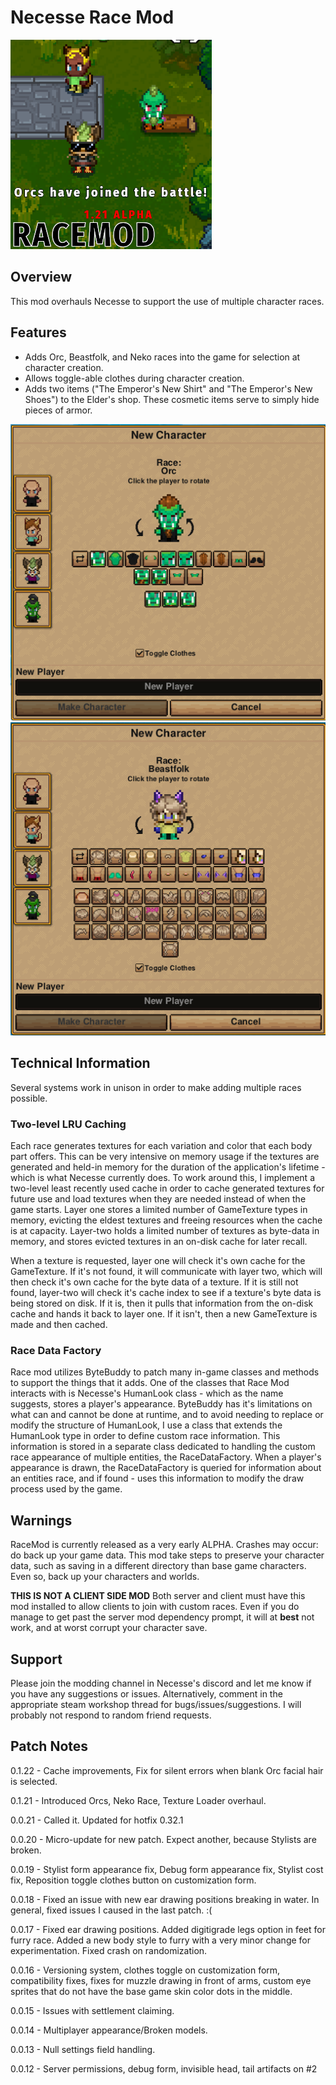 # Necesse Race Mod

![Preview](./src/main/resources/preview.png)  

## Overview  
This mod overhauls Necesse to support the use of multiple character races. 

## Features
* Adds Orc, Beastfolk, and Neko races into the game for selection at character creation.
* Allows toggle-able clothes during character creation.
* Adds two items ("The Emperor's New Shirt" and "The Emperor's New Shoes") to the Elder's shop. These cosmetic items serve to simply hide pieces of armor.
  
![Orc Race](./preview_orc.png)  
![Beastfolk Race](./preview_beastfolk.png)

## Technical Information
Several systems work in unison in order to make adding multiple races possible.

### Two-level LRU Caching
Each race generates textures for each variation and color that each body part offers. This can be very intensive on memory usage if the textures are generated and held-in memory for the duration of the application's lifetime - which is what Necesse currently does. To work around this, I implement a two-level least recently used cache in order to cache generated textures for future use and load textures when they are needed instead of when the game starts. Layer one stores a limited number of GameTexture types in memory, evicting the eldest textures and freeing resources when the cache is at capacity. Layer-two holds a limited number of textures as byte-data in memory, and stores evicted textures in an on-disk cache for later recall.

When a texture is requested, layer one will check it's own cache for the GameTexture. If it's not found, it will communicate with layer two, which will then check it's own cache for the byte data of a texture. If it is still not found, layer-two will check it's cache index to see if a texture's byte data is being stored on disk. If it is, then it pulls that information from the on-disk cache and hands it back to layer one. If it isn't, then a new GameTexture is made and then cached.

### Race Data Factory
Race mod utilizes ByteBuddy to patch many in-game classes and methods to support the things that it adds. One of the classes that Race Mod interacts with is Necesse's HumanLook class - which as the name suggests, stores a player's appearance. ByteBuddy has it's limitations on what can and cannot be done at runtime, and to avoid needing to replace or modify the structure of HumanLook, I use a class that extends the HumanLook type in order to define custom race information. This information is stored in a separate class dedicated to handling the custom race appearance of multiple entities, the RaceDataFactory. When a player's appearance is drawn, the RaceDataFactory is queried for information about an entities race, and if found - uses this information to modify the draw process used by the game.

## Warnings
RaceMod is currently released as a very early ALPHA. Crashes may occur: do back up your game data.
This mod take steps to preserve your character data, such as saving in a different directory than base game characters. Even so, back up your characters and worlds.

**THIS IS NOT A CLIENT SIDE MOD** 
Both server and client must have this mod installed to allow clients to join with custom races. Even if you do manage to get past the server mod dependency prompt, it will at **best** not work, and at worst corrupt your character save.

## Support
Please join the modding channel in Necesse's discord and let me know if you have any suggestions or issues. Alternatively, comment in the appropriate steam workshop thread for bugs/issues/suggestions. I will probably not respond to random friend requests.

## Patch Notes

0.1.22 - Cache improvements, Fix for silent errors when blank Orc facial hair is selected.

0.1.21 - Introduced Orcs, Neko Race, Texture Loader overhaul.

0.0.21 - Called it. Updated for hotfix 0.32.1

0.0.20 - Micro-update for new patch. Expect another, because Stylists are broken.

0.0.19 - Stylist form appearance fix, Debug form appearance fix, Stylist cost fix, Reposition toggle clothes button on customization form.

0.0.18 - Fixed an issue with new ear drawing positions breaking in water. In general, fixed issues I caused in the last patch. :(

0.0.17 - Fixed ear drawing positions. Added digitigrade legs option in feet for furry race. Added a new body style to furry with a very minor change for experimentation. Fixed crash on randomization.

0.0.16 - Versioning system, clothes toggle on customization form, compatibility fixes, fixes for muzzle drawing in front of arms, custom eye sprites that do not have the base game skin color dots in the middle.

0.0.15 - Issues with settlement claiming.

0.0.14 - Multiplayer appearance/Broken models.

0.0.13 - Null settings field handling.

0.0.12 - Server permissions, debug form, invisible head, tail artifacts on #2